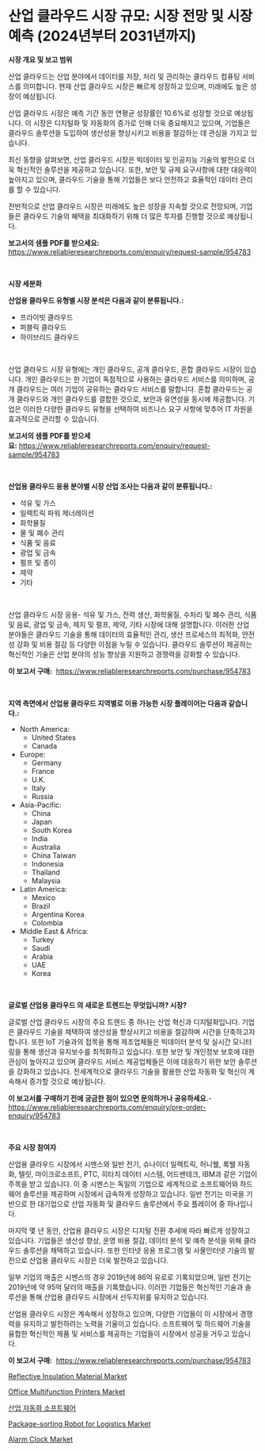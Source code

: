 <p><h1>산업 클라우드 시장 규모: 시장 전망 및 시장 예측 (2024년부터 2031년까지)</h1></p><p><strong>시장 개요 및 보고 범위</strong></p>
<p><p>산업 클라우드는 산업 분야에서 데이터를 저장, 처리 및 관리하는 클라우드 컴퓨팅 서비스를 의미합니다. 현재 산업 클라우드 시장은 빠르게 성장하고 있으며, 미래에도 높은 성장이 예상됩니다. </p><p>산업 클라우드 시장은 예측 기간 동안 연평균 성장률인 10.6%로 성장할 것으로 예상됩니다. 이 시장은 디지털화 및 자동화의 증가로 인해 더욱 중요해지고 있으며, 기업들은 클라우드 솔루션을 도입하여 생산성을 향상시키고 비용을 절감하는 데 관심을 가지고 있습니다.</p><p>최신 동향을 살펴보면, 산업 클라우드 시장은 빅데이터 및 인공지능 기술의 발전으로 더욱 혁신적인 솔루션을 제공하고 있습니다. 또한, 보안 및 규제 요구사항에 대한 대응력이 높아지고 있으며, 클라우드 기술을 통해 기업들은 보다 안전하고 효율적인 데이터 관리를 할 수 있습니다. </p><p>전반적으로 산업 클라우드 시장은 미래에도 높은 성장을 지속할 것으로 전망되며, 기업들은 클라우드 기술의 혜택을 최대화하기 위해 더 많은 투자를 진행할 것으로 예상됩니다.</p></p>
<p><strong>보고서의 샘플 PDF를 받으세요:</strong> <a href="https://www.reliableresearchreports.com/enquiry/request-sample/954783">https://www.reliableresearchreports.com/enquiry/request-sample/954783</a></p>
<p>&nbsp;</p>
<p><strong>시장 세분화</strong></p>
<p><strong>산업용 클라우드 유형별 시장 분석은 다음과 같이 분류됩니다.:</strong></p>
<p><ul><li>프라이빗 클라우드</li><li>퍼블릭 클라우드</li><li>하이브리드 클라우드</li></ul></p>
<p>&nbsp;</p>
<p><p>산업 클라우드 시장 유형에는 개인 클라우드, 공개 클라우드, 혼합 클라우드 시장이 있습니다. 개인 클라우드는 한 기업이 독점적으로 사용하는 클라우드 서비스를 의미하며, 공개 클라우드는 여러 기업이 공유하는 클라우드 서비스를 말합니다. 혼합 클라우드는 공개 클라우드와 개인 클라우드를 결합한 것으로, 보안과 유연성을 동시에 제공합니다. 기업은 이러한 다양한 클라우드 유형을 선택하여 비즈니스 요구 사항에 맞추어 IT 자원을 효과적으로 관리할 수 있습니다.</p></p>
<p><strong>보고서의 샘플 PDF를 받으세요:</strong>&nbsp;<a href="https://www.reliableresearchreports.com/enquiry/request-sample/954783">https://www.reliableresearchreports.com/enquiry/request-sample/954783</a></p>
<p>&nbsp;</p>
<p><strong> 산업용 클라우드 응용 분야별 시장 산업 조사는 다음과 같이 분류됩니다.:</strong></p>
<p><ul><li>석유 및 가스</li><li>일렉트릭 파워 제너레이션</li><li>화학물질</li><li>물 및 폐수 관리</li><li>식품 및 음료</li><li>광업 및 금속</li><li>펄프 및 종이</li><li>제약</li><li>기타</li></ul></p>
<p>&nbsp;</p>
<p><p>산업 클라우드 시장 응용- 석유 및 가스, 전력 생산, 화학물질, 수처리 및 폐수 관리, 식품 및 음료, 광업 및 금속, 제지 및 펄프, 제약, 기타 시장에 대해 설명합니다. 이러한 산업 분야들은 클라우드 기술을 통해 데이터의 효율적인 관리, 생산 프로세스의 최적화, 안전성 강화 및 비용 절감 등 다양한 이점을 누릴 수 있습니다. 클라우드 솔루션이 제공하는 혁신적인 기술은 산업 분야의 성능 향상을 지원하고 경쟁력을 강화할 수 있습니다.</p></p>
<p><strong>이 보고서 구매:</strong>&nbsp; <a href="https://www.reliableresearchreports.com/purchase/954783">https://www.reliableresearchreports.com/purchase/954783</a></p>
<p>&nbsp;</p>
<p><strong>지역 측면에서 산업용 클라우드 지역별로 이용 가능한 시장 플레이어는 다음과 같습니다.:</strong></p>
<p><ul>
    <li>
        North America:
        <ul>
            <li>United States</li>
            <li>Canada</li>
        </ul>
    </li>
    <li>
        Europe:
        <ul>
            <li>Germany</li>
            <li>France</li>
            <li>U.K.</li>
            <li>Italy</li>
            <li>Russia</li>
        </ul>
    </li>
    <li>
        Asia-Pacific:
        <ul>
            <li>China</li>
            <li>Japan</li>
            <li>South Korea</li>
            <li>India</li>
            <li>Australia</li>
            <li>China Taiwan</li>
            <li>Indonesia</li>
            <li>Thailand</li>
            <li>Malaysia</li>
        </ul>
    </li>
    <li>
        Latin America:
        <ul>
            <li>Mexico</li>
            <li>Brazil</li>
            <li>Argentina Korea</li>
            <li>Colombia</li>
        </ul>
    </li>
    <li>
        Middle East & Africa:
        <ul>
            <li>Turkey</li>
            <li>Saudi</li>
            <li>Arabia</li>
            <li>UAE</li>
            <li>Korea</li>
        </ul>
    </li>
    </ul></p>
<p>&nbsp;</p>
<p><strong>글로벌 산업용 클라우드 의 새로운 트렌드는 무엇입니까? 시장?</strong></p>
<p><p>글로벌 산업 클라우드 시장의 주요 트렌드 중 하나는 산업 혁신과 디지털화입니다. 기업은 클라우드 기술을 채택하여 생산성을 향상시키고 비용을 절감하며 시간을 단축하고자 합니다. 또한 IoT 기술과의 접목을 통해 제조업체들은 빅데이터 분석 및 실시간 모니터링을 통해 생산과 유지보수를 최적화하고 있습니다. 또한 보안 및 개인정보 보호에 대한 관심이 높아지고 있으며 클라우드 서비스 제공업체들은 이에 대응하기 위한 보안 솔루션을 강화하고 있습니다. 전세계적으로 클라우드 기술을 활용한 산업 자동화 및 혁신이 계속해서 증가할 것으로 예상됩니다.</p></p>
<p><strong>이 보고서를 구매하기 전에 궁금한 점이 있으면 문의하거나 공유하세요.</strong>- <a href="https://www.reliableresearchreports.com/enquiry/pre-order-enquiry/954783">https://www.reliableresearchreports.com/enquiry/pre-order-enquiry/954783</a></p>
<p>&nbsp;</p>
<p><strong>주요 시장 참여자</strong></p>
<p><p>산업용 클라우드 시장에서 시멘스와 일반 전기, 슈나이더 일렉트릭, 허니웰, 록웰 자동화, 텔릿, 마이크로소프트, PTC, 히타치 데이터 시스템, 어드밴테크, IBM과 같은 기업이 주목을 받고 있습니다. 이 중 시멘스는 독일의 기업으로 세계적으로 소프트웨어와 하드웨어 솔루션을 제공하며 시장에서 급속하게 성장하고 있습니다. 일반 전기는 미국을 기반으로 한 대기업으로 산업 자동화 및 클라우드 솔루션에서 주요 플레이어 중 하나입니다. </p><p>마지막 몇 년 동안, 산업용 클라우드 시장은 디지털 전환 추세에 따라 빠르게 성장하고 있습니다. 기업들은 생산성 향상, 운영 비용 절감, 데이터 분석 및 예측 분석을 위해 클라우드 솔루션을 채택하고 있습니다. 또한 인터넷 응용 프로그램 및 사물인터넷 기술의 발전으로 산업용 클라우드 시장은 더욱 발전하고 있습니다.</p><p>일부 기업의 매출은 시멘스의 경우 2019년에 86억 유로로 기록되었으며, 일반 전기는 2019년에 약 95억 달러의 매출을 기록했습니다. 이러한 기업들은 혁신적인 기술과 솔루션을 통해 산업용 클라우드 시장에서 선두지위를 유지하고 있습니다.</p><p>산업용 클라우드 시장은 계속해서 성장하고 있으며, 다양한 기업들이 이 시장에서 경쟁력을 유지하고 발전하려는 노력을 기울이고 있습니다. 소프트웨어 및 하드웨어 기술을 융합한 혁신적인 제품 및 서비스를 제공하는 기업들이 시장에서 성공을 거두고 있습니다.</p></p>
<p><strong>이 보고서 구매:</strong>&nbsp;&nbsp;<a href="https://www.reliableresearchreports.com/purchase/954783">https://www.reliableresearchreports.com/purchase/954783</a></p>
<p><p><a href="https://issuu.com/reportprime-2/docs/reflective-insulation-material-market-size-2030.pp">Reflective Insulation Material Market</a></p><p><a href="https://view.publitas.com/reportprime-1/office-multifunction-printers-market-offer-valuable-insights-into-market-size-market-share-market-trends-and-projections-spanning-from-2024-to-2031/">Office Multifunction Printers Market</a></p><p><a href="https://github.com/lzrvbyqzftro57/Market-Research-Report-List-1/blob/main/5145020185300.md">산업 자동화 소프트웨어</a></p><p><a href="https://silk-columnist-571.notion.site/Package-sorting-Robot-for-Logistics-Market-Research-Report-Provides-Critical-Insights-that-can-help--167e10eb2b4d4431b38cc85853ff14c6">Package-sorting Robot for Logistics Market</a></p><p><a href="https://view.publitas.com/reportprime-1/alarm-clock-market-with-the-goal-of-estimating-the-market-size-and-future-growth-potential-of-various-market-segments-based-on-component-applications-end-user-and-region/">Alarm Clock Market</a></p></p>
